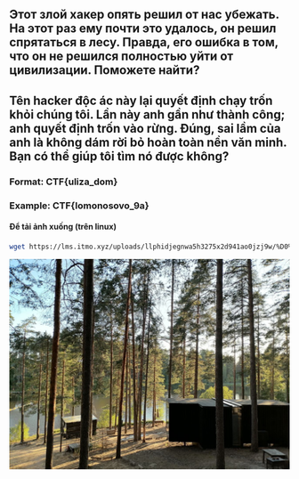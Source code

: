 ## Этот злой хакер опять решил от нас убежать. На этот раз ему почти это удалось, он решил спрятаться в лесу. Правда, его ошибка в том, что он не решился полностью уйти от цивилизации. Поможете найти?

## Tên hacker độc ác này lại quyết định chạy trốn khỏi chúng tôi. Lần này anh gần như thành công; anh quyết định trốn vào rừng. Đúng, sai lầm của anh là không dám rời bỏ hoàn toàn nền văn minh. Bạn có thể giúp tôi tìm nó được không?

### Format: CTF{uliza_dom}
### Example: CTF{lomonosovo_9a}

#### Để tải ảnh xuống (trên linux)

```bash
wget https://lms.itmo.xyz/uploads/llphidjegnwa5h3275x2d941ao0jzj9w/%D0%BB%D0%B5%D1%81.png
```

<p align="center">
  <img src="https://github.com/CHu292/SOC/blob/main/CTF/LMS/Web_and_Osint/image/%D0%BB%D0%B5%D1%81.png" alt="BKP" width="700">
</p>

